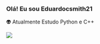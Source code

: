 ### Olá! Eu sou Eduardocsmith21

👽 Atualmente Estudo Python e C++ 


  <a href="https://www.linkedin.com/feed/" target="_blank"><img src="https://www.bing.com/images/search?view=detailV2&ccid=djqT1ARZ&id=B5631E557A654655F2DA87A7E13D8F486C6679AA&thid=OIP.djqT1ARZgEtNM9D2EjPKIAHaB4&mediaurl=https%3a%2f%2fwww.seeklogo.net%2fwp-content%2fuploads%2f2017%2f01%2flinkedin-logo.png&cdnurl=https%3a%2f%2fth.bing.com%2fth%2fid%2fR.763a93d40459804b4d33d0f61233ca20%3frik%3dqnlmbEiPPeGnhw%26pid%3dImgRaw%26r%3d0&exph=197&expw=774&q=img+linkedin&simid=607987994540578093&FORM=IRPRST&ck=C51D2C2556D399C3BDC74756F173007A&selectedIndex=76&ajaxhist=0&ajaxserp=0" target="_blank"></a>

